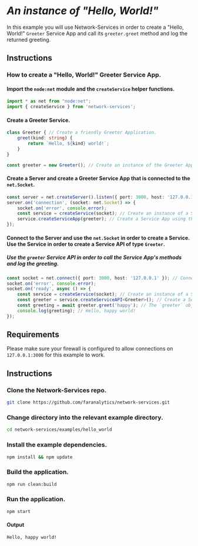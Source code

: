 # *An instance of "Hello, World!"*

In this example you will use Network-Services in order to create a "Hello, World!" `Greeter` Service App and call its `greeter.greet` method and log the returned greeting.

## Instructions

### How to create a "Hello, World!" Greeter Service App.

#### Import the `node:net` module and the `createService` helper functions.
```ts
import * as net from "node:net";
import { createService } from 'network-services';
```
#### Create a Greeter Service.
```ts
class Greeter { // Create a friendly Greeter Application.
    greet(kind: string) {
        return `Hello, ${kind} world!`;
    }
}

const greeter = new Greeter(); // Create an instance of the Greeter Application.
```
#### Create a Server and create a Greeter Service App that is connected to the `net.Socket`.
```ts
const server = net.createServer().listen({ port: 3000, host: '127.0.0.1' }); // Listen for incoming connections.
server.on('connection', (socket: net.Socket) => {
    socket.on('error', console.error);
    const service = createService(socket); // Create an instance of a Service.
    service.createServiceApp(greeter); // Create a Service App using the Greeter and connect it to the network.
});
```
#### Connect to the Server and use the `net.Socket` in order to create a Service.  Use the Service in order to create a Service API of type `Greeter`.
##### Use the `greeter` Service API in order to call the Service App's methods and log the greeting.
```ts
const socket = net.connect({ port: 3000, host: '127.0.0.1' }); // Connect to the `net.Server`.
socket.on('error', console.error);
socket.on('ready', async () => {
    const service = createService(socket); // Create an instance of a Service.
    const greeter = service.createServiceAPI<Greeter>(); // Create a Service API of type Greeter.
    const greeting = await greeter.greet('happy'); // The `greeter` object supports code completion.
    console.log(greeting); // Hello, happy world!
});
```
## Requirements
Please make sure your firewall is configured to allow connections on `127.0.0.1:3000` for this example to work.

## Instructions

### Clone the Network-Services repo.
```bash
git clone https://github.com/faranalytics/network-services.git
```
### Change directory into the relevant example directory.
```bash
cd network-services/examples/hello_world
```
### Install the example dependencies.
```bash
npm install && npm update
```
### Build the application.
```bash
npm run clean:build
```
### Run the application.
```bash
npm start
```
#### Output
```bash
Hello, happy world!
```